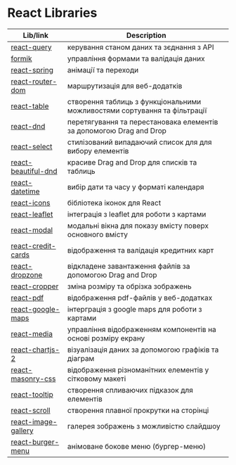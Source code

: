 # React Libraries

| Lib/link | Description |
| -------- | ------------|
| [react-query](https://www.npmjs.com/package/react-query) | керування станом даних та зєднання з АРІ |
| [formik](https://formik.org/)| управління формами та валідація даних |
| [react-spring](https://www.react-spring.dev/) | анімації та переходи |
| [react-router-dom](https://www.npmjs.com/package/react-router-dom) | маршрутизація для веб-додатків |
| [react-table](https://www.npmjs.com/package/react-table) | створення таблиць з функціональними можливостями сортування та фільтрації |
| [react-dnd](https://react-dnd.github.io/react-dnd/about) | перетягування та перестановака елементів за допомогою Drag and Drop |
| [react-select](https://react-select.com/home) | стилізований випадаючий список для для вибору елементів |
| [react-beautiful-dnd](https://www.npmjs.com/package/react-beautiful-dnd) | красиве Drag and Drop для списків та таблиць |
| [react-datetime](https://www.npmjs.com/package/react-datetime) | вибір дати та часу у форматі календаря |
| [react-icons](https://react-icons.github.io/react-icons/) | бібліотека іконок для React |
| [react-leaflet](https://react-leaflet.js.org/) | інтеграція з leaflet для роботи з картами |
| [react-modal](https://www.npmjs.com/package/react-modal) | модальні вікна для показу вмісту поверх основного вмісту |
| [react-credit-cards](https://www.npmjs.com/package/react-credit-cards) | відображення та валідація кредитних карт |
| [react-dropzone](https://react-dropzone.js.org/) | відкладене завантаження файлів за допомогою Drag and Drop  |
| [react-cropper](https://www.npmjs.com/package/react-cropper) | зміна розміру та обрізка зображень |
| [react-pdf](https://react-pdf.org/) | відображення pdf-файлів у веб-додатках |
| [react-google-maps](https://visgl.github.io/react-google-maps/) | інтерграція з google maps для роботи з картами |
| [react-media](https://www.npmjs.com/package/react-media) | управління відображенням компонентів на основі розміру екрану |
| [react-chartjs-2](https://react-chartjs-2.js.org/) | візуалізація даних за допомогою графіків та діаграм |
| [react-masonry-css](https://www.npmjs.com/package/react-masonry-css) | відображення різноманітних елементів у сітковому макеті |
| [react-tooltip](https://www.npmjs.com/package/react-tooltip) | створення спливаючих підказок для елементів |
| [react-scroll](https://www.npmjs.com/package/react-scroll) | створення плавної прокрутки на сторінці |
| [react-image-gallery](https://www.npmjs.com/package/react-image-gallery) | галерея зображень з можливістю слайдшоу |
| [react-burger-menu](https://www.npmjs.com/package/react-burger-menu) | анімоване бокове меню (бургер-меню) |
